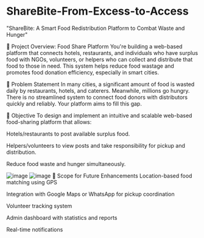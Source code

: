 # ShareBite-From-Excess-to-Access
"ShareBite: A Smart Food Redistribution Platform to Combat Waste and Hunger"

🧠 Project Overview: Food Share Platform
You're building a web-based platform that connects hotels, restaurants, and individuals who have surplus food with NGOs, volunteers, or helpers who can collect and distribute that food to those in need. This system helps reduce food wastage and promotes food donation efficiency, especially in smart cities.

🔹 Problem Statement
In many cities, a significant amount of food is wasted daily by restaurants, hotels, and caterers. Meanwhile, millions go hungry. There is no streamlined system to connect food donors with distributors quickly and reliably. Your platform aims to fill this gap.

🔹 Objective
To design and implement an intuitive and scalable web-based food-sharing platform that allows:

Hotels/restaurants to post available surplus food.

Helpers/volunteers to view posts and take responsibility for pickup and distribution.

Reduce food waste and hunger simultaneously.

![image](https://github.com/user-attachments/assets/6b863620-1cc0-43df-a253-23ea2f6cb5d2)
![image](https://github.com/user-attachments/assets/deacc2ba-21bc-4c35-ad22-47b3c75fdd97)
🔹 Scope for Future Enhancements
Location-based food matching using GPS

Integration with Google Maps or WhatsApp for pickup coordination

Volunteer tracking system

Admin dashboard with statistics and reports

Real-time notifications




